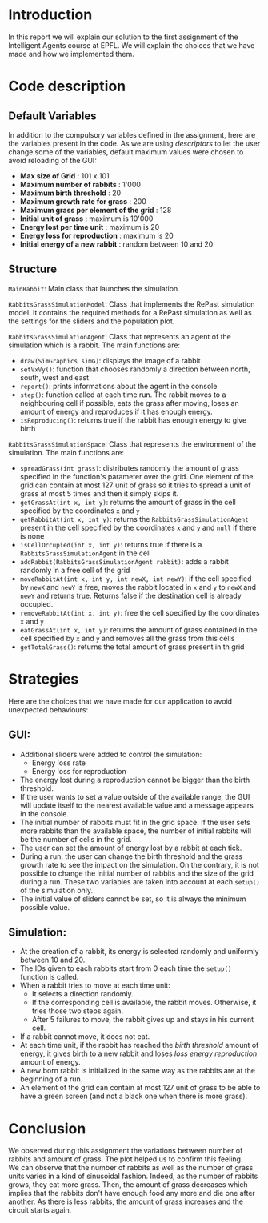# Introduction

In this report we will explain our solution to the first assignment of the Intelligent Agents course at EPFL. We will explain the choices that we have made and how we implemented them.

# Code description

## Default Variables

In addition to the compulsory variables defined in the assignment, here are the variables present in the code. As we are using *descriptors* to let the user change some of the variables, default maximum values were chosen to avoid reloading of the GUI:

* **Max size of Grid** : 101 x 101
* **Maximum number of rabbits** : 1'000
* **Maximum birth threshold** : 20
* **Maximum growth rate for grass** : 200
* **Maximum grass per element of the grid** : 128
* **Initial unit of grass** : maximum is 10'000
* **Energy lost per time unit** : maximum is 20
* **Energy loss for reproduction** : maximum is 20
* **Initial energy of a new rabbit** : random between 10 and 20

## Structure

```MainRabbit```: Main class that launches the simulation

```RabbitsGrassSimulationModel```: Class that implements the RePast simulation model. It contains the required methods for a RePast simulation as well as the settings for the sliders and the population plot.

```RabbitsGrassSimulationAgent```: Class that represents an agent of the simulation which is a rabbit. The main functions are:

* ```draw(SimGraphics simG)```: displays the image of a rabbit
* ```setVxVy()```: function that chooses randomly a direction between north, south, west and east
* ```report()```: prints informations about the agent in the console
* ```step()```: function called at each time run. The rabbit moves to a neighbouring cell if possible, eats the grass after moving, loses an amount of energy and reproduces if it has enough energy.
* ```isReproducing()```: returns true if the rabbit has enough energy to give birth

```RabbitsGrassSimulationSpace```: Class that represents the environment of the simulation. The main functions are:

* ```spreadGrass(int grass)```: distributes randomly the amount of grass specified in the function's parameter over the grid. One element of the grid can contain at most 127 unit of grass so it tries to spread a unit of grass at most 5 times and then it simply skips it.
* ```getGrassAt(int x, int y)```: returns the amount of grass in the cell specified by the coordinates ```x``` and ```y```
* ```getRabbitAt(int x, int y)```: returns the ```RabbitsGrassSimulationAgent``` present in the cell specified by the coordinates ```x``` and ```y``` and ```null``` if there is none
* ```isCellOccupied(int x, int y)```: returns true if there is a ```RabbitsGrassSimulationAgent``` in the cell
* ```addRabbit(RabbitsGrassSimulationAgent rabbit)```: adds a rabbit randomly in a free cell of the grid
* ```moveRabbitAt(int x, int y, int newX, int newY)```: if the cell specified by ```newX``` and ```newY``` is free, moves the rabbit located in ```x``` and ```y``` to ```newX``` and ```newY``` and returns true. Returns false if the destination cell is already occupied.
* ```removeRabbitAt(int x, int y)```: free the cell specified by the coordinates ```x``` and ```y```
* ```eatGrassAt(int x, int y)```: returns the amount of grass contained in the cell specified by ```x``` and ```y``` and removes all the grass from this cells
* ```getTotalGrass()```: returns the total amount of grass present in th grid

# Strategies

Here are the choices that we have made for our application to avoid unexpected behaviours:

## GUI:

* Additional sliders were added to control the simulation:
	* Energy loss rate
	* Energy loss for reproduction
* The energy lost during a reproduction cannot be bigger than the birth threshold.
* If the user wants to set a value outside of the available range, the GUI will update itself to the nearest available value and a message appears in the console.
* The initial number of rabbits must fit in the grid space. If the user sets more rabbits than the available space, the number of initial rabbits will be the number of cells in the grid.
* The user can set the amount of energy lost by a rabbit at each tick.
* During a run, the user can change the birth threshold and the grass growth rate to see the impact on the simulation. On the contrary, it is not possible to change the initial number of rabbits and the size of the grid during a run. These two variables are taken into account at each ```setup()``` of the simulation only.
* The initial value of sliders cannot be set, so it is always the minimum possible value.

## Simulation:

* At the creation of a rabbit, its energy is selected randomly and uniformly between 10 and 20.
* The IDs given to each rabbits start from 0 each time the ```setup()``` function is called.
* When a rabbit tries to move at each time unit:
	* It selects a direction randomly.
	* If the corresponding cell is available, the rabbit moves. Otherwise, it tries those two steps again.
	* After 5 failures to move, the rabbit gives up and stays in his current cell.
* If a rabbit cannot move, it does not eat.
* At each time unit, if the rabbit has reached the *birth threshold* amount of energy, it gives birth to a new rabbit and loses *loss energy reproduction* amount of energy.
* A new born rabbit is initialized in the same way as the rabbits are at the beginning of a run.
* An element of the grid can contain at most 127 unit of grass to be able to have a green screen (and not a black one when there is more grass).


# Conclusion

We observed during this assignment the variations between number of rabbits and amount of grass. The plot helped us to confirm this feeling.  
We can observe that the number of rabbits as well as the number of grass units varies in a kind of sinusoidal fashion. Indeed, as the number of rabbits grows, they eat more grass. Then, the amount of grass decreases which implies that the rabbits don't have enough food any more and die one after another. As there is less rabbits, the amount of grass increases and the circuit starts again.




